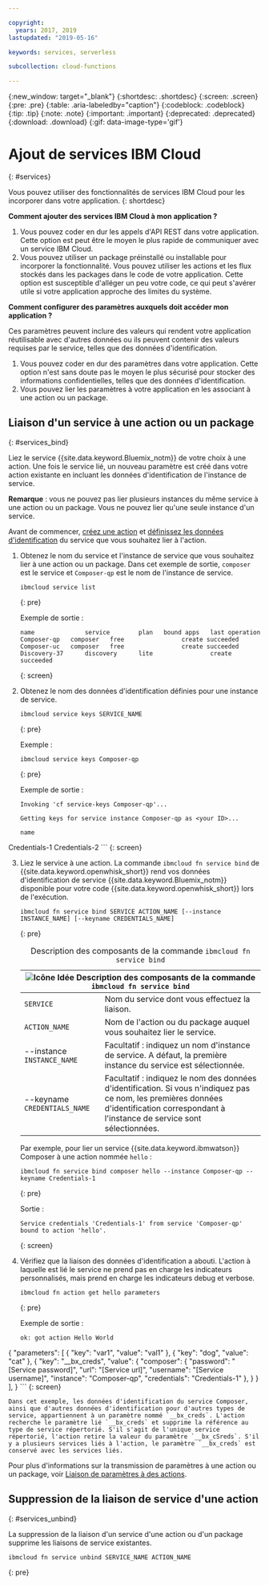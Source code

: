 ```yaml
---

copyright:
  years: 2017, 2019
lastupdated: "2019-05-16"

keywords: services, serverless

subcollection: cloud-functions

---
```


{:new_window: target="_blank"}
{:shortdesc: .shortdesc}
{:screen: .screen}
{:pre: .pre}
{:table: .aria-labeledby="caption"}
{:codeblock: .codeblock}
{:tip: .tip}
{:note: .note}
{:important: .important}
{:deprecated: .deprecated}
{:download: .download}
{:gif: data-image-type='gif'}


# Ajout de services IBM Cloud
{: #services}

Vous pouvez utiliser des fonctionnalités de services IBM Cloud pour les incorporer dans votre application.
{: shortdesc}

**Comment ajouter des services IBM Cloud à mon application ?**

1. Vous pouvez coder en dur les appels d'API REST dans votre application. Cette option est peut être le moyen le plus rapide de communiquer avec un service IBM Cloud.
2. Vous pouvez utiliser un package préinstallé ou installable pour incorporer la fonctionnalité. Vous pouvez utiliser les actions et les flux stockés dans les packages dans le code de votre application. Cette option est susceptible d'alléger un peu votre code, ce qui peut s'avérer utile si votre application approche des limites du système.


**Comment configurer des paramètres auxquels doit accéder mon application ?**

Ces paramètres peuvent inclure des valeurs qui rendent votre application réutilisable avec d'autres données ou ils peuvent contenir des valeurs requises par le service, telles que des données d'identification. 
1. Vous pouvez coder en dur des paramètres dans votre application. Cette option n'est sans doute pas le moyen le plus sécurisé pour stocker des informations confidentielles, telles que des données d'identification.
2. Vous pouvez lier les paramètres à votre application en les associant à une action ou un package.


## Liaison d'un service à une action ou un package
{: #services_bind}

Liez le service {{site.data.keyword.Bluemix_notm}} de votre choix à une action. Une fois le service lié, un nouveau paramètre est créé dans votre action existante en incluant les données d'identification de l'instance de service.

**Remarque** : vous ne pouvez pas lier plusieurs instances du même service à une action ou un package. Vous ne pouvez lier qu'une seule instance d'un service. 

Avant de commencer, [créez une action](/docs/openwhisk?topic=cloud-functions-actions) et [définissez les données d'identification](/docs/resources?topic=resources-externalapp#externalapp) du service que vous souhaitez lier à l'action.

1. Obtenez le nom du service et l'instance de service que vous souhaitez lier à une action ou un package. Dans cet exemple de sortie, `composer` est le service et `Composer-qp` est le nom de l'instance de service.
    ```
    ibmcloud service list
    ```
    {: pre}

    Exemple de sortie :
    ```
    name              service        plan   bound apps   last operation
    Composer-qp   composer   free                create succeeded
    Composer-uc   composer   free                create succeeded
    Discovery-37      discovery      lite                create succeeded
    ```
    {: screen}

2. Obtenez le nom des données d'identification définies pour une instance de service.

    ```
    ibmcloud service keys SERVICE_NAME
    ```
    {: pre}

    Exemple :
    ```
    ibmcloud service keys Composer-qp
    ```
    {: pre}

    Exemple de sortie :
    ```
    Invoking 'cf service-keys Composer-qp'...

    Getting keys for service instance Composer-qp as <your ID>...

    name
Credentials-1
Credentials-2
    ```
    {: screen}

3. Liez le service à une action. La commande `ibmcloud fn service bind` de {{site.data.keyword.openwhisk_short}} rend vos données d'identification de service {{site.data.keyword.Bluemix_notm}} disponible pour votre code {{site.data.keyword.openwhisk_short}} lors de l'exécution.
    ```
    ibmcloud fn service bind SERVICE ACTION_NAME [--instance INSTANCE_NAME] [--keyname CREDENTIALS_NAME]
    ```
    {: pre}

    <table>
    <caption>Description des composants de la commande <code>ibmcloud fn service bind</code></caption>
    <thead>
    <th colspan=2><img src="images/idea.png" alt="Icône Idée"/> Description des composants de la commande <code>ibmcloud fn service bind</code></th>
    </thead>
    <tbody>
    <tr>
    <td><code>SERVICE</code></td>
    <td>Nom du service dont vous effectuez la liaison.</td>
    </tr>
    <tr>
    <td><code>ACTION_NAME</code></td>
    <td>Nom de l'action ou du package auquel vous souhaitez lier le service.</td>
    </tr>
    <tr>
    <td>--instance <code>INSTANCE_NAME</code></td>
    <td>Facultatif : indiquez un nom d'instance de service. A défaut, la première instance du service est sélectionnée.</td>
    </tr>
    <tr>
    <td>--keyname <code>CREDENTIALS_NAME</code></td>
    <td>Facultatif : indiquez le nom des données d'identification. Si vous n'indiquez pas ce nom, les premières données d'identification correspondant à l'instance de service sont sélectionnées.</td>
    </tr>
    </tbody></table>

    Par exemple, pour lier un service {{site.data.keyword.ibmwatson}} Composer à une action nommée `hello` :
    ```
    ibmcloud fn service bind composer hello --instance Composer-qp --keyname Credentials-1
    ```
    {: pre}

    Sortie :
    ```
    Service credentials 'Credentials-1' from service 'Composer-qp' bound to action 'hello'.
    ```
    {: screen}

4. Vérifiez que la liaison des données d'identification a abouti. L'action à laquelle est lié le service ne prend pas en charge les indicateurs personnalisés, mais prend en charge les indicateurs debug et verbose.
    ```
    ibmcloud fn action get hello parameters
    ```
    {: pre}

    Exemple de sortie :
    ```
    ok: got action Hello World
{
        "parameters": [
        {
                "key": "var1",
            "value": "val1"
            },
            {
                "key": "dog",
            "value": "cat"
            },
            {
                "key": "__bx_creds",
            "value": {
                    "composer": {
                        "password": "[Service password]",
                        "url": "[Service url]",
                        "username": "[Service username]",
                        "instance": "Composer-qp",
                        "credentials": "Credentials-1"
                    },
                }
            }
        ],
    }
    ```
    {: screen}

    Dans cet exemple, les données d'identification du service Composer, ainsi que d'autres données d'identification pour d'autres types de service, appartiennent à un paramètre nommé `__bx_creds`. L'action recherche le paramètre lié `__bx_creds` et supprime la référence au type de service répertorié. S'il s'agit de l'unique service répertorié, l'action retire la valeur du paramètre `__bx_cSreds`. S'il y a plusieurs services liés à l'action, le paramètre `__bx_creds` est conservé avec les services liés.

Pour plus d'informations sur la transmission de paramètres à une action ou un package, voir [Liaison de paramètres à des actions](/docs/openwhisk?topic=cloud-functions-actions#actions_params).




## Suppression de la liaison de service d'une action
{: #services_unbind}

La suppression de la liaison d'un service d'une action ou d'un package supprime les liaisons de service existantes.

```
ibmcloud fn service unbind SERVICE_NAME ACTION_NAME
```
{: pre}
